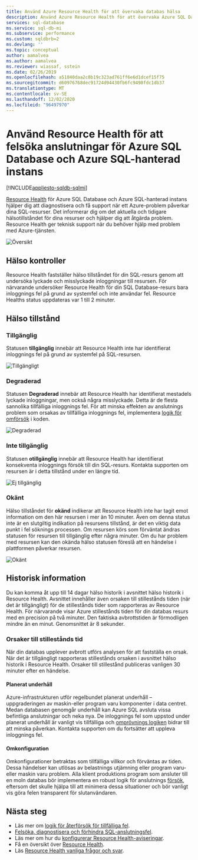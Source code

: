 ```yaml
---
title: Använd Azure Resource Health för att övervaka databas hälsa
description: Använd Azure Resource Health för att övervaka Azure SQL Database och Azure SQL-hanterad instans hälsa, hjälper dig att diagnostisera och få support när ett Azure-problem påverkar dina SQL-resurser.
services: sql-database
ms.service: sql-db-mi
ms.subservice: performance
ms.custom: sqldbrb=2
ms.devlang: ''
ms.topic: conceptual
author: aamalvea
ms.author: aamalvea
ms.reviewer: wiassaf, sstein
ms.date: 02/26/2019
ms.openlocfilehash: a51840daa2c8b19c323ad761ff6e6d1dcef15f75
ms.sourcegitcommit: d60976768dec91724d94430fb6fc9498fdc1db37
ms.translationtype: MT
ms.contentlocale: sv-SE
ms.lasthandoff: 12/02/2020
ms.locfileid: "96497970"
---
```

# <a name="use-resource-health-to-troubleshoot-connectivity-for-azure-sql-database-and-azure-sql-managed-instance"></a>Använd Resource Health för att felsöka anslutningar för Azure SQL Database och Azure SQL-hanterad instans
[!INCLUDE[appliesto-sqldb-sqlmi](../includes/appliesto-sqldb-sqlmi.md)]

[Resource Health](../../service-health/resource-health-overview.md#get-started) för Azure SQL Database och Azure SQL-hanterad instans hjälper dig att diagnostisera och få support när ett Azure-problem påverkar dina SQL-resurser. Det informerar dig om det aktuella och tidigare hälsotillståndet för dina resurser och hjälper dig att åtgärda problem. Resource Health ger teknisk support när du behöver hjälp med problem med Azure-tjänsten.

![Översikt](./media/resource-health-to-troubleshoot-connectivity/sql-resource-health-overview.jpg)

## <a name="health-checks"></a>Hälso kontroller

Resource Health fastställer hälso tillståndet för din SQL-resurs genom att undersöka lyckade och misslyckade inloggningar till resursen. För närvarande undersöker Resource Health för din SQL Database-resurs bara inloggnings fel på grund av systemfel och inte användar fel. Resource Healths status uppdateras var 1 till 2 minuter.

## <a name="health-states"></a>Hälso tillstånd

### <a name="available"></a>Tillgänglig

Statusen **tillgänglig** innebär att Resource Health inte har identifierat inloggnings fel på grund av systemfel på SQL-resursen.

![Tillgängligt](./media/resource-health-to-troubleshoot-connectivity/sql-resource-health-available.jpg)

### <a name="degraded"></a>Degraderad

Statusen **Degraderad** innebär att Resource Health har identifierat mestadels lyckade inloggningar, men också några misslyckade. Detta är de flesta sannolika tillfälliga inloggnings fel. För att minska effekten av anslutnings problem som orsakas av tillfälliga inloggnings fel, implementera [logik för omförsök](troubleshoot-common-connectivity-issues.md#retry-logic-for-transient-errors) i koden.

![Degraderad](./media/resource-health-to-troubleshoot-connectivity/sql-resource-health-degraded.jpg)

### <a name="unavailable"></a>Inte tillgänglig

Statusen **otillgänglig** innebär att Resource Health har identifierat konsekventa inloggnings försök till din SQL-resurs. Kontakta supporten om resursen är i detta tillstånd under en längre tid.

![Ej tillgänglig](./media/resource-health-to-troubleshoot-connectivity/sql-resource-health-unavailable.jpg)

### <a name="unknown"></a>Okänt

Hälso tillståndet för **okänd** indikerar att Resource Health inte har tagit emot information om den här resursen i mer än 10 minuter. Även om denna status inte är en slutgiltig indikation på resursens tillstånd, är det en viktig data punkt i fel söknings processen. Om resursen körs som förväntat ändras statusen för resursen till tillgänglig efter några minuter. Om du har problem med resursen kan den okända hälso statusen föreslå att en händelse i plattformen påverkar resursen.

![Okänt](./media/resource-health-to-troubleshoot-connectivity/sql-resource-health-unknown.jpg)

## <a name="historical-information"></a>Historisk information

Du kan komma åt upp till 14 dagar hälso historik i avsnittet hälso historik i Resource Health. Avsnittet innehåller även orsaken till stillestånds tiden (när det är tillgängligt) för de stillestånds tider som rapporteras av Resource Health. För närvarande visar Azure stillestånds tiden för din databas resurs med en precision på två minuter. Den faktiska avbrottstiden är förmodligen mindre än en minut. Genomsnittet är 8 sekunder.

### <a name="downtime-reasons"></a>Orsaker till stillestånds tid

När din databas upplever avbrott utförs analysen för att fastställa en orsak. När det är tillgängligt rapporteras stillestånds orsaken i avsnittet hälso historik i Resource Health. Orsaker till stillestånd publiceras vanligen 30 minuter efter en händelse.

#### <a name="planned-maintenance"></a>Planerat underhåll

Azure-infrastrukturen utför regelbundet planerat underhåll – uppgraderingen av maskin-eller program varu komponenter i data centret. Medan databasen genomgår underhåll kan Azure SQL avsluta vissa befintliga anslutningar och neka nya. De inloggnings fel som uppstod under planerat underhåll är vanligt vis tillfälliga och [omprövnings logiken](troubleshoot-common-connectivity-issues.md#retry-logic-for-transient-errors) bidrar till att minska påverkan. Kontakta supporten om du fortsätter att uppleva inloggnings fel.

#### <a name="reconfiguration"></a>Omkonfiguration

Omkonfigurationer betraktas som tillfälliga villkor och förväntas av tiden. Dessa händelser kan utlösas av belastnings utjämning eller program varu-eller maskin varu problem. Alla klient produktions program som ansluter till en moln databas bör implementera en robust logik för anslutnings [försök](troubleshoot-common-connectivity-issues.md#retry-logic-for-transient-errors), eftersom det skulle hjälpa till att minimera dessa situationer och bör vanligt vis göra felen transparent för slutanvändaren.

## <a name="next-steps"></a>Nästa steg

- Läs mer om [logik för återförsök för tillfälliga fel](troubleshoot-common-connectivity-issues.md#retry-logic-for-transient-errors).
- [Felsöka, diagnostisera och förhindra SQL-anslutningsfel](troubleshoot-common-connectivity-issues.md).
- Läs mer om hur du [konfigurerar Resource Health-aviseringar](../../service-health/resource-health-alert-arm-template-guide.md).
- Få en översikt över [Resource Health](../../application-gateway/resource-health-overview.md).
- Läs [Resource Health vanliga frågor och svar](../../service-health/resource-health-faq.md).
